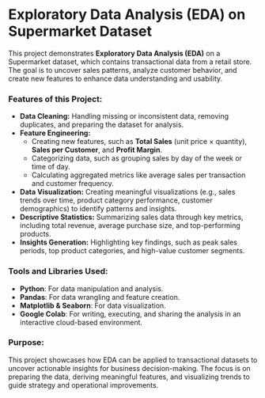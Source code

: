 # Exploratory Data Analysis (EDA) on Supermarket Dataset

This project demonstrates **Exploratory Data Analysis (EDA)** on a Supermarket dataset, which contains transactional data from a retail store. The goal is to uncover sales patterns, analyze customer behavior, and create new features to enhance data understanding and usability.

### Features of this Project:
- **Data Cleaning:** Handling missing or inconsistent data, removing duplicates, and preparing the dataset for analysis.
- **Feature Engineering:** 
  - Creating new features, such as **Total Sales** (unit price × quantity), **Sales per Customer**, and **Profit Margin**.
  - Categorizing data, such as grouping sales by day of the week or time of day.
  - Calculating aggregated metrics like average sales per transaction and customer frequency.
- **Data Visualization:** Creating meaningful visualizations (e.g., sales trends over time, product category performance, customer demographics) to identify patterns and insights.
- **Descriptive Statistics:** Summarizing sales data through key metrics, including total revenue, average purchase size, and top-performing products.
- **Insights Generation:** Highlighting key findings, such as peak sales periods, top product categories, and high-value customer segments.

### Tools and Libraries Used:
- **Python**: For data manipulation and analysis.
- **Pandas**: For data wrangling and feature creation.
- **Matplotlib & Seaborn**: For data visualization.
- **Google Colab**: For writing, executing, and sharing the analysis in an interactive cloud-based environment.

### Purpose:
This project showcases how EDA can be applied to transactional datasets to uncover actionable insights for business decision-making. The focus is on preparing the data, deriving meaningful features, and visualizing trends to guide strategy and operational improvements.
